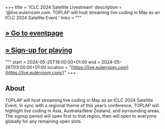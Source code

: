 +++
title = 'ICLC 2024 Satellite Livestream'
description = '@live.eulerroom.com. TOPLAP will host streaming live coding in May as an ICLC 2024 Satellite Event.'
links = """
  ## [» Go to eventpage ](https://live.eulerroom.com/)
  ## [» Sign-up for playing](https://eulerroom.com/)
"""
start = 2024-05-25T18:00:00+01:00
end = 2024-05-26T03:00:00+01:00
location = "[https://live.eulerroom.com](https://live.eulerroom.com/)"
+++

## About

TOPLAP will host streaming live coding in May as an ICLC 2024 Satellite Event. In sync with a regional theme of this year’s conference, TOPLAP will highlight live coding in Asia, Australia/New Zealand, and surrounding areas. The signup period will open first to that region, then will open to everyone globally for any remaining open slots.

